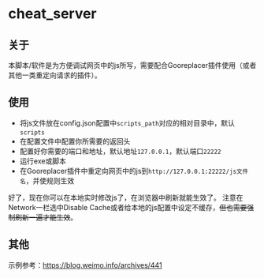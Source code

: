 # cheat_server

## 关于

本脚本/软件是为方便调试网页中的js所写，需要配合Gooreplacer插件使用（或者其他一类重定向请求的插件）。

## 使用

- 将js文件放在config.json配置中`scripts_path`对应的相对目录中，默认`scripts`
- 在配置文件中配置你所需要的返回头
- 配置好你需要的端口和地址，默认地址`127.0.0.1`，默认端口`22222`
- 运行exe或脚本
- 在Gooreplacer插件中重定向网页中的js到`http://127.0.0.1:22222/js文件名`，并使规则生效

好了，现在你可以在本地实时修改js了，在浏览器中刷新就能生效了。
注意在Network一栏选中Disable Cache或者给本地的js配置中设定不缓存，~~但也需要强制刷新一遍才能生效~~。

## 其他

示例参考：https://blog.weimo.info/archives/441